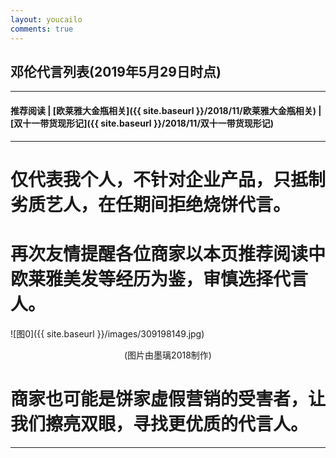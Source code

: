 ```yaml
---
layout: youcailo
comments: true
---
```


## 邓伦代言列表(2019年5月29日时点)

---
#### 推荐阅读 | [欧莱雅大金瓶相关]({{ site.baseurl }}/2018/11/欧莱雅大金瓶相关) | [双十一带货现形记]({{ site.baseurl }}/2018/11/双十一带货现形记)
---

# 仅代表我个人，不针对企业产品，只抵制劣质艺人，在任期间拒绝烧饼代言。
# 再次友情提醒各位商家以本页推荐阅读中欧莱雅美发等经历为鉴，审慎选择代言人。

![图0]({{ site.baseurl }}/images/309198149.jpg)
<center>(图片由墨璃2018制作)</center>

# 商家也可能是饼家虚假营销的受害者，让我们擦亮双眼，寻找更优质的代言人。

---
